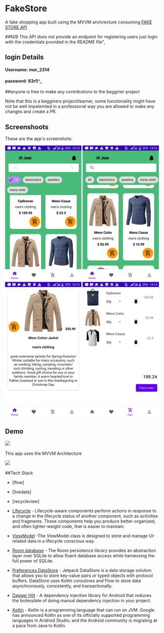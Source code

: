 
# FakeStore
A fake shopping app built using the MVVM archirecture consuming  [FAKE STORE API](https://fakestoreapi.com/)

##N/B
This API does not provide an endpoint for registering users 
just login with the credentials provided in the README file",

## login Details
#### Username: mor_2314
#### password: 83r5^_

##anyone is free to make any contributions to the begginer project

Note that this is a begginers project/learner, some functionality might have not be well impelemted in a professional way you are allowed to make any changes and create a PR.


## Screenshoots
These are the app's screenshots:

<img src="screenshoots/home.png" width= 250/> <img src="screenshoots/homes.png" width=250/>
<img src="screenshoots/productItem.png" width=250/> <img src="screenshoots/cart.png" width=250/>


## Demo
<img src="demo/gif.gif" width=250/>
 
 
 
 This app uses the MVVM Architecture 
 
 <img src="MVVM Architecture.png" width=300/>
 
 
 ##Tech Stack
 
 - [flow]
 - [livedata]
 - [recycleview]
 - [Lifecycle](https://developer.android.com/topic/libraries/architecture/lifecycle) - Lifecycle-aware components perform actions in response to a change in the lifecycle status of another component, such as activities and fragments. These components help you produce better-organized, and often lighter-weight code, that is easier to maintain.
 
 - [ViewModel](https://developer.android.com/topic/libraries/architecture/viewmodel) -The ViewModel class is designed to store and manage UI-related data in a lifecycle conscious way.
  
  - [Room database](https://developer.android.com/training/data-storage/room) - The Room persistence library provides an abstraction layer over SQLite to allow fluent database access while harnessing the full power of SQLite.
  - [Preferences DataStore](https://developer.android.com/topic/libraries/architecture/datastore) - Jetpack DataStore is a data storage solution that allows you to store key-value pairs or typed objects with protocol buffers. DataStore uses Kotlin coroutines and Flow to store data asynchronously, consistently, and transactionally.
  - [Dagger Hilt](https://developer.android.com/training/dependency-injection/hilt-android) - A dependency injection library for Android that reduces the boilerplate of doing manual dependency injection in your project.
  
  - [Kotlin](https://developer.android.com/kotlin) - Kotlin is a programming language that can run on JVM. Google has announced Kotlin as one of its officially supported programming languages in Android Studio; and the Android community is migrating at a pace from Java to Kotlin.
 

